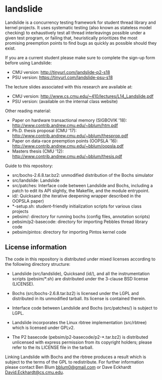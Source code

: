 # landslide

Landslide is a concurrency testing framework for student thread library and
kernel projects. It uses systematic testing (also known as stateless model
checking) to exhaustively test all thread interleavings possible under a given
test program, or failing that, heuristically prioritizes the most promising
preemption points to find bugs as quickly as possible should they exist.

If you are a current student please make sure to complete the sign-up form
before using Landslide:
- CMU version: http://tinyurl.com/landslide-p2-s18
- PSU version: https://tinyurl.com/landslide-psu-s18

The lecture slides associated with this research are available at:
- CMU version: http://www.cs.cmu.edu/~410/lectures/L14_Landslide.pdf
- PSU version: (available on the internal class website)

Other reading material:
- Paper on hardware transactional memory (SIGBOVIK '18): http://www.contrib.andrew.cmu.edu/~bblum/htm.pdf
- Ph.D. thesis proposal (CMU '17): http://www.contrib.andrew.cmu.edu/~bblum/thesprop.pdf
- Paper on data-race preemption points (OOPSLA '16): http://www.contrib.andrew.cmu.edu/~bblum/oopsla.pdf
- Masters thesis (CMU '12): http://www.contrib.andrew.cmu.edu/~bblum/thesis.pdf

Guide to this repository:
- src/bochs-2.6.8.tar.bz2: unmodified distribution of the Bochs simulator
- src/landslide: Landslide
- src/patches: Interface code between Landslide and Bochs, including a patch to
  edit its API slightly, the Makefile, and the module entrypoint.
- id/: Quicksand (the iterative deepening wrapper described in the OOPSLA paper)
- *-setup.sh: student-friendly initialization scripts for various class projects
- pebsim/: directory for running bochs (config files, annotation scripts)
- pebsim/p2-basecode: directory for importing Pebbles thread library code
- pebsim/pintos: directory for importing Pintos kernel code

## License information

The code in this repository is distributed under mixed licenses according to
the following directory structure:

- Landslide (src/landslide), Quicksand (id/), and all the instrumentation
  scripts (pebsim/*.sh) are distributed under the 3-clause BSD license
  (LICENSE).

- Bochs (src/bochs-2.6.8.tar.bz2) is licensed under the LGPL and distributed in
  its unmodified tarball. Its license is contained therein.

- Interface code between Landslide and Bochs (src/patches/) is subject to LGPL.

- Landslide incorporates the Linux rbtree implementation (src/rbtree) which is
  licensed under GPLv2.

- The P2 basecode (pebsim/p2-basecode/p2-*.tar.bz2) is distributed unlicensed
  with express permission from its copyright holders; please refer to the its
  LICENSE file in the tarball.

Linking Landslide with Bochs and the rbtree produces a result which is subject
to the terms of the GPL to redistribute. For further information please contact
Ben Blum <bblum0@gmail.com> or Dave Eckhardt <David.Eckhardt@cs.cmu.edu>.
